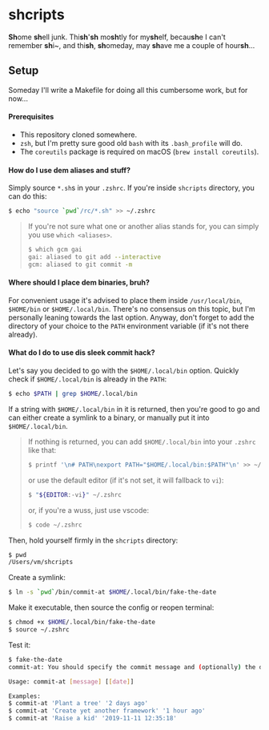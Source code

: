 # shcripts

**Sh**ome **sh**ell junk. Thi**sh**'**sh** mo**sh**tly for my**sh**elf, becau**sh**e I can't remember **sh**i~, and thi**sh**, **sh**omeday, may **sh**ave me a couple of hour**sh**...

## Setup

Someday I'll write a Makefile for doing all this cumbersome work, but for now...

#### Prerequisites

- This repository cloned somewhere.
- `zsh`, but I'm pretty sure good old `bash` with its `.bash_profile` will do.
- The `coreutils` package is required on macOS (`brew install coreutils`).

#### How do I use dem aliases and stuff?

Simply source `*.sh`s in your `.zshrc`. If you're inside `shcripts` directory, you can do this:

```bash
$ echo "source `pwd`/rc/*.sh" >> ~/.zshrc
```

> If you're not sure what one or another alias stands for, you can simply you use `which <aliases>`.
>
> ```bash
> $ which gcm gai
> gai: aliased to git add --interactive
> gcm: aliased to git commit -m
> ```

#### Where should I place dem binaries, bruh?

For convenient usage it's advised to place them inside `/usr/local/bin`, `$HOME/bin` or `$HOME/.local/bin`. There's no consensus on this topic, but I'm personally leaning towards the last option. Anyway, don't forget to add the directory of your choice to the `PATH` environment variable (if it's not there already).

#### What do I do to use dis sleek commit hack?

Let's say you decided to go with the `$HOME/.local/bin` option. Quickly check if `$HOME/.local/bin` is already in the `PATH`:

```bash
$ echo $PATH | grep $HOME/.local/bin
```

If a string with `$HOME/.local/bin` in it is returned, then you're good to go and can either create a symlink to a binary, or manually put it into `$HOME/.local/bin`.

> If nothing is returned, you can add `$HOME/.local/bin` into your `.zshrc` like that:
>
> ```bash
> $ printf '\n# PATH\nexport PATH="$HOME/.local/bin:$PATH"\n' >> ~/.zshrc
> ```
>
> or use the default editor (if it's not set, it will fallback to `vi`):
>
> ```bash
> $ "${EDITOR:-vi}" ~/.zshrc
> ```
>
> or, if you're a wuss, just use vscode:
>
> ```bash
> $ code ~/.zshrc
> ```

Then, hold yourself firmly in the `shcripts` directory:

```bash
$ pwd
/Users/vm/shcripts
```

Create a symlink:

```bash
$ ln -s `pwd`/bin/commit-at $HOME/.local/bin/fake-the-date
```

Make it executable, then source the config or reopen terminal:

```bash
$ chmod +x $HOME/.local/bin/fake-the-date
$ source ~/.zshrc
```

Test it:

```bash
$ fake-the-date
commit-at: You should specify the commit message and (optionally) the date

Usage: commit-at [message] [[date]]

Examples:
$ commit-at 'Plant a tree' '2 days ago'
$ commit-at 'Create yet another framework' '1 hour ago'
$ commit-at 'Raise a kid' '2019-11-11 12:35:18'
```
